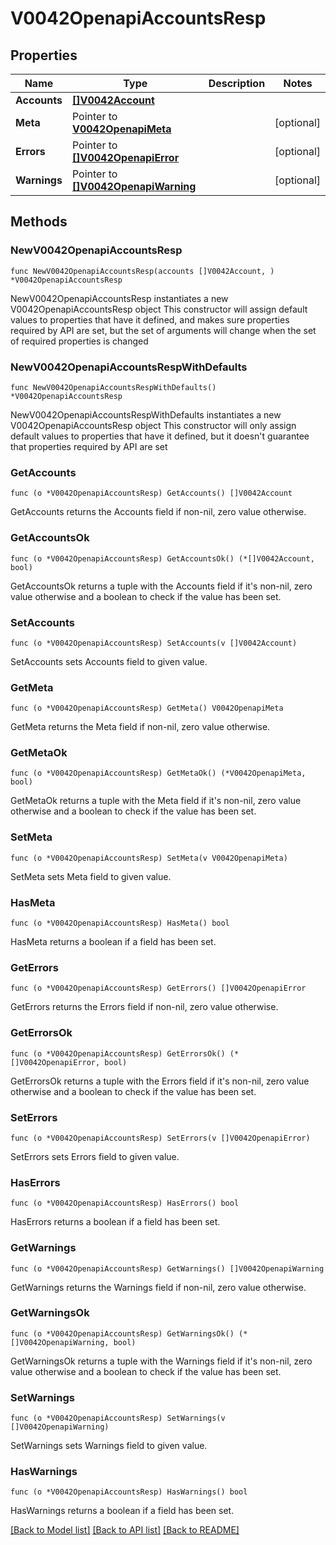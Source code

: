 # V0042OpenapiAccountsResp

## Properties

Name | Type | Description | Notes
------------ | ------------- | ------------- | -------------
**Accounts** | [**[]V0042Account**](V0042Account.md) |  | 
**Meta** | Pointer to [**V0042OpenapiMeta**](V0042OpenapiMeta.md) |  | [optional] 
**Errors** | Pointer to [**[]V0042OpenapiError**](V0042OpenapiError.md) |  | [optional] 
**Warnings** | Pointer to [**[]V0042OpenapiWarning**](V0042OpenapiWarning.md) |  | [optional] 

## Methods

### NewV0042OpenapiAccountsResp

`func NewV0042OpenapiAccountsResp(accounts []V0042Account, ) *V0042OpenapiAccountsResp`

NewV0042OpenapiAccountsResp instantiates a new V0042OpenapiAccountsResp object
This constructor will assign default values to properties that have it defined,
and makes sure properties required by API are set, but the set of arguments
will change when the set of required properties is changed

### NewV0042OpenapiAccountsRespWithDefaults

`func NewV0042OpenapiAccountsRespWithDefaults() *V0042OpenapiAccountsResp`

NewV0042OpenapiAccountsRespWithDefaults instantiates a new V0042OpenapiAccountsResp object
This constructor will only assign default values to properties that have it defined,
but it doesn't guarantee that properties required by API are set

### GetAccounts

`func (o *V0042OpenapiAccountsResp) GetAccounts() []V0042Account`

GetAccounts returns the Accounts field if non-nil, zero value otherwise.

### GetAccountsOk

`func (o *V0042OpenapiAccountsResp) GetAccountsOk() (*[]V0042Account, bool)`

GetAccountsOk returns a tuple with the Accounts field if it's non-nil, zero value otherwise
and a boolean to check if the value has been set.

### SetAccounts

`func (o *V0042OpenapiAccountsResp) SetAccounts(v []V0042Account)`

SetAccounts sets Accounts field to given value.


### GetMeta

`func (o *V0042OpenapiAccountsResp) GetMeta() V0042OpenapiMeta`

GetMeta returns the Meta field if non-nil, zero value otherwise.

### GetMetaOk

`func (o *V0042OpenapiAccountsResp) GetMetaOk() (*V0042OpenapiMeta, bool)`

GetMetaOk returns a tuple with the Meta field if it's non-nil, zero value otherwise
and a boolean to check if the value has been set.

### SetMeta

`func (o *V0042OpenapiAccountsResp) SetMeta(v V0042OpenapiMeta)`

SetMeta sets Meta field to given value.

### HasMeta

`func (o *V0042OpenapiAccountsResp) HasMeta() bool`

HasMeta returns a boolean if a field has been set.

### GetErrors

`func (o *V0042OpenapiAccountsResp) GetErrors() []V0042OpenapiError`

GetErrors returns the Errors field if non-nil, zero value otherwise.

### GetErrorsOk

`func (o *V0042OpenapiAccountsResp) GetErrorsOk() (*[]V0042OpenapiError, bool)`

GetErrorsOk returns a tuple with the Errors field if it's non-nil, zero value otherwise
and a boolean to check if the value has been set.

### SetErrors

`func (o *V0042OpenapiAccountsResp) SetErrors(v []V0042OpenapiError)`

SetErrors sets Errors field to given value.

### HasErrors

`func (o *V0042OpenapiAccountsResp) HasErrors() bool`

HasErrors returns a boolean if a field has been set.

### GetWarnings

`func (o *V0042OpenapiAccountsResp) GetWarnings() []V0042OpenapiWarning`

GetWarnings returns the Warnings field if non-nil, zero value otherwise.

### GetWarningsOk

`func (o *V0042OpenapiAccountsResp) GetWarningsOk() (*[]V0042OpenapiWarning, bool)`

GetWarningsOk returns a tuple with the Warnings field if it's non-nil, zero value otherwise
and a boolean to check if the value has been set.

### SetWarnings

`func (o *V0042OpenapiAccountsResp) SetWarnings(v []V0042OpenapiWarning)`

SetWarnings sets Warnings field to given value.

### HasWarnings

`func (o *V0042OpenapiAccountsResp) HasWarnings() bool`

HasWarnings returns a boolean if a field has been set.


[[Back to Model list]](../README.md#documentation-for-models) [[Back to API list]](../README.md#documentation-for-api-endpoints) [[Back to README]](../README.md)


